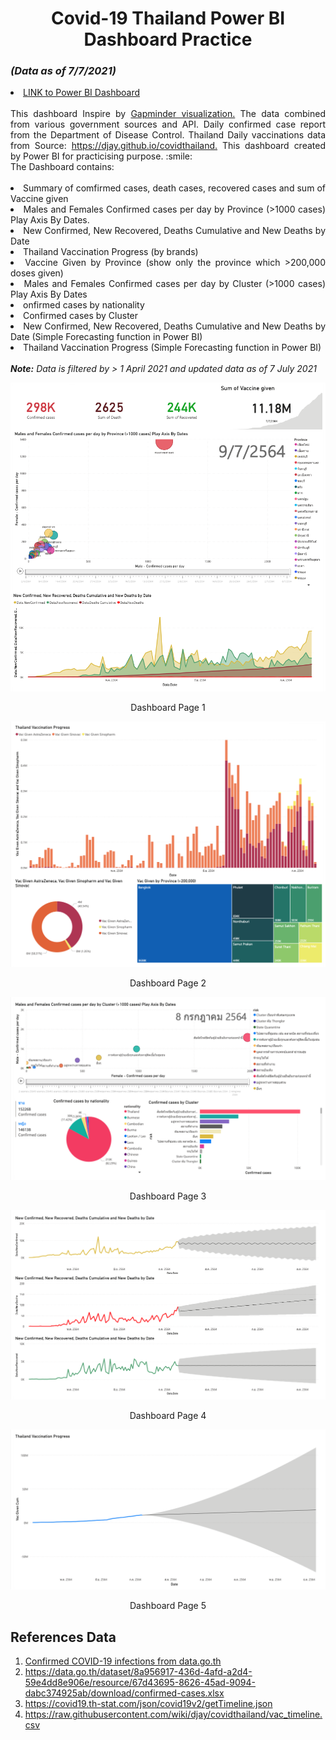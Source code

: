 <h1 align="center" id="Covid-19 Thailand Power BI Dashboard">Covid-19 Thailand Power BI Dashboard Practice </h1> 
<h3 id="(Data as of 7/7/2021)"><i>(Data as of 7/7/2021)</i></h3>

<li>
<a href="https://app.powerbi.com/view?r=eyJrIjoiMDU2YTQ0MTQtMTViMy00NjI5LThlMDctZGRiZDZmZTU2ZDkzIiwidCI6ImZkMjA2NzE1LTc1MDktNGFlNS05Yjk2LTc2YmI5Nzg4NmE4NCIsImMiOjEwfQ%3D%3D">LINK to Power BI Dashboard</a>
</li>
<br>
<div align="justify">This dashboard Inspire by <a href="https://www.gapminder.org/tools/#$chart-type=bubbles&url=v1">Gapminder visualization.</a>
The data combined from various government sources and API. Daily confirmed case report from the Department of Disease Control.
Thailand Daily vaccinations data from Source: <a href="https://djay.github.io/covidthailand">https://djay.github.io/covidthailand.</a>
This dashboard created by Power BI for practicising purpose. :smile: <br>The Dashboard contains:</div>  
<br>
<div align="justify">
<li>Summary of comfirmed cases, death cases, recovered cases and sum of Vaccine given</li>
<li>Males and Females Confirmed cases per day by Province (>1000 cases) Play Axis By Dates.</li>
<li>New Confirmed, New Recovered, Deaths Cumulative and New Deaths by Date</li>
<li>Thailand Vaccination Progress (by brands)</li>
<li>Vaccine Given by Province (show only the province which >200,000 doses given)</li>
<li>Males and Females Confirmed cases per day by Cluster (>1000 cases) Play Axis By Dates</li>
<li>onfirmed cases by nationality</li>
<li>Confirmed cases by Cluster</li>
<li>New Confirmed, New Recovered, Deaths Cumulative and New Deaths by Date (Simple Forecasting function in Power BI)</li>
<li>Thailand Vaccination Progress (Simple Forecasting function in Power BI)</li></div>  

<br>
<i><b>Note:</b> Data is filtered by > 1 April 2021 and updated data as of 7 July 2021</i>

![docs](img/1.png)
<p align="center">Dashboard Page 1</p>

![docs](img/3.png)
<p align="center">Dashboard Page 2</p>

![docs](img/4.png)
<p align="center">Dashboard Page 3</p>

![docs](img/5.png)
<p align="center">Dashboard Page 4</p>

![docs](img/6.png)
<p align="center">Dashboard Page 5</p>

<h2 id="References Data">References Data</h2>
<ol>

<li>
<a href="https://data.go.th/dataset/covid-19-daily">Confirmed COVID-19 infections from data.go.th</a>
</li>

<li>
<a href="https://data.go.th/dataset/8a956917-436d-4afd-a2d4-59e4dd8e906e/resource/67d43695-8626-45ad-9094-dabc374925ab/download/confirmed-cases.xlsx">https://data.go.th/dataset/8a956917-436d-4afd-a2d4-59e4dd8e906e/resource/67d43695-8626-45ad-9094-dabc374925ab/download/confirmed-cases.xlsx</a>
</li>

<li>
<a href="https://covid19.th-stat.com/json/covid19v2/getTimeline.json">https://covid19.th-stat.com/json/covid19v2/getTimeline.json</a>
</li>

<li>
<a href="https://raw.githubusercontent.com/wiki/djay/covidthailand/vac_timeline.csv">https://raw.githubusercontent.com/wiki/djay/covidthailand/vac_timeline.csv</a>
</li>


</ol>
